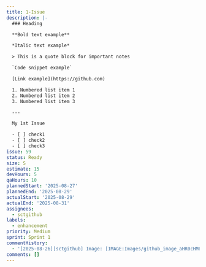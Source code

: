 ```yaml
---
title: 1-Issue
description: |-
  ### Heading

  **Bold text example**

  *Italic text example*

  > This is a quote block for important notes

  `Code snippet example`

  [Link example](https://github.com)

  1. Numbered list item 1
  2. Numbered list item 2
  3. Numbered list item 3

  ---

  My 1st Issue

  - [ ] check1
  - [ ] check2
  - [ ] check3
issue: 59
status: Ready
size: S
estimate: 15
devHours: 5
qaHours: 10
plannedStart: '2025-08-27'
plannedEnd: '2025-08-29'
actualStart: '2025-08-29'
actualEnd: '2025-08-31'
assignees:
  - sctgithub
labels:
  - enhancement
priority: Medium
sprint: Sprint 1
commentHistory:
  - '[2025-08-26][sctgithub] Image: [IMAGE:Images/github_image_aHR0cHM6.png]'
comments: []
---
```


